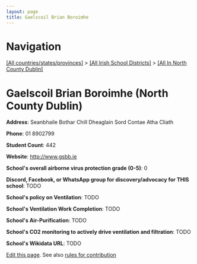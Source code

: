 ```yaml
---
layout: page
title: Gaelscoil Brian Boroimhe
---
```

# Navigation

[[All countries/states/provinces]](../../..) > [[All Irish School Districts]](../..) > [[All In North County Dublin]](..)

# Gaelscoil Brian Boroimhe (North County Dublin)

**Address**: Seanbhaile Bothar Chill Dheaglain Sord Contae Atha Cliath

**Phone**: 01 8902799

**Student Count**: 442

**Website**: <http://www.gsbb.ie>

**School's overall airborne virus protection grade (0-5)**: 0

**Discord, Facebook, or WhatsApp group for discovery/advocacy for THIS school**: TODO

**School's policy on Ventilation**: TODO

**School's Ventilation Work Completion**: TODO

**School's Air-Purification**: TODO

**School's CO2 monitoring to actively drive ventilation and filtration**: TODO

**School's Wikidata URL**: TODO


[Edit this page](https://github.com/ventilate-schools/Ireland/edit/main/./Dublin_North_County_Dublin/Gaelscoil_Brian_Boroimhe.md). See also [rules for contribution](../../../contribution-rules/)